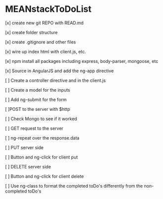 # MEANstackToDoList
[x] create new git REPO with READ.md

[x] create folder structure

[x] create .gitignore and other files 

[x] wire up index html with client.js, etc.

[x] npm install all packages including express, body-parser, mongoose, etc

[x] Source in AngularJS and add the ng-app directive

[ ] Create a controller directive and in the client.js

[ ] Create a model for the inputs

[ ] Add ng-submit for the form

[ ]POST to the server with $http

[ ] Check Mongo to see if it worked

[ ] GET request to the server

[ ] ng-repeat over the response.data

[ ] PUT server side

[ ] Button and ng-click for client put

[ ] DELETE server side

  [ ] Button and ng-click for client delete

  [ ] Use ng-class to format the completed toDo's differently from the non-completed toDo's